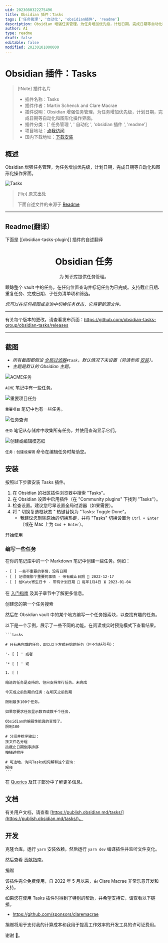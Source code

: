 ```yaml
---
uid: 2023080322275496
title: Obsidian 插件：Tasks
tags: ['任务管理', '自动化', 'obsidian插件', 'readme']
description: Obsidian 增强任务管理，为任务增加优先级，计划日期，完成日期等自动化和图形化操作界面。
author: AI
type: readme
draft: false
editable: false
modified: 20230101000000
---
```


# Obsidian 插件：Tasks

> [!Note] 插件名片
> - 插件名称：Tasks
> - 插件作者：Martin Schenck and Clare Macrae
> - 插件说明：Obsidian 增强任务管理，为任务增加优先级，计划日期，完成日期等自动化和图形化操作界面。
> - 插件分类：[' 任务管理 ', ' 自动化 ', 'obsidian 插件 ', 'readme']
> - 项目地址：[点我访问](https://github.com/obsidian-tasks-group/obsidian-tasks)
> - 国内下载地址：[下载安装](https://pkmer.cn/products/plugin/pluginMarket/?obsidian-tasks-plugin)

## 概述

Obsidian 增强任务管理，为任务增加优先级，计划日期，完成日期等自动化和图形化操作界面。

![Tasks](https://cdn.pkmer.cn/covers/obsidian-tasks-plugin.PNG!pkmer)

> [!tip] 原文出处
>
>下面自述文件的来源于 [Readme](https://ghproxy.net/https://raw.githubusercontent.com/obsidian-tasks-group/obsidian-tasks/main/README.md)
>

---

## Readme(翻译）

下面是 [[obsidian-tasks-plugin]] 插件的自述翻译

<h1 align="center">Obsidian 任务</h1>

<p align="center">为 知识库提供任务管理。</p>

<p align="center"></p>

跟踪整个 vault 中的任务。在任何位置查询并标记任务为已完成。支持截止日期、重复任务、完成日期、子任务清单项和筛选。

_您可以在任何视图或查询中切换任务状态，它将更新源文件。_

---

有关每个版本的更改，请查看发布页面：<https://github.com/obsidian-tasks-group/obsidian-tasks/releases>

---

## 截图

- _所有截图都假设 [全局过滤器](https://publish.obsidian.md/tasks/Getting+Started/Global+Filter)`#task`，默认情况下未设置（另请参阅 [安装](https://publish.obsidian.md/tasks/Installation/Installation)）。_
- _主题是默认的 Obsidian 主题。_

![ACME任务](https://github.com/obsidian-tasks-group/obsidian-tasks/raw/gh-pages/docs/images/acme.png)

`ACME` 笔记中有一些任务。

![重要项目任务](https://github.com/obsidian-tasks-group/obsidian-tasks/raw/gh-pages/docs/images/important_project.png)

`重要项目` 笔记中也有一些任务。

![任务查询](https://github.com/obsidian-tasks-group/obsidian-tasks/raw/gh-pages/docs/images/tasks_queries.png)

`任务` 笔记从存储库中收集所有任务，并使用查询显示它们。

![创建或编辑模态框](https://github.com/obsidian-tasks-group/obsidian-tasks/raw/gh-pages/docs/images/modal.png)

`任务：创建或编辑` 命令在编辑任务时帮助您。

## 安装

按照以下步骤安装 Tasks 插件。

1. 在 Obsidian 的社区插件浏览器中搜索 "Tasks"。
2. 在 Obsidian 设置中启用插件（在 "Community plugins" 下找到 "Tasks"）。
3. 检查设置。建议您尽早设置全局过滤器（如果需要）。
4. 将 " 切换复选框状态 " 热键替换为 "Tasks: Toggle Done"。
    - 我建议您删除原始的切换热键，并将 "Tasks" 切换设置为 `Ctrl + Enter`（或在 Mac 上为 `Cmd + Enter`）。

开始使用

### 编写一些任务

在你的笔记库中的一个 Markdown 笔记中创建一些任务。例如：

```text
- [ ] 一些不重要的事情，没有日期
- [ ] 记得做那个重要的事情 - 带有截止日期 📅 2022-12-17
- [ ] 给Kate寄生日卡 - 带有计划日期 🔁 每年1月4日 ⏳ 2023-01-04
```

在 [入门指南](https://publish.obsidian.md/tasks/Getting+Started/Getting+Started) 及其子章节中了解更多信息。

创建您的第一个任务搜索

然后在 Obsidian vault 中的某个地方编写一个任务搜索块，以查找有趣的任务。

以下是一个示例，展示了一些不同的功能。在阅读或实时预览模式下查看结果。

````text
```tasks

# 只有未完成的任务，即以以下方式开始的任务（但不包括引号）：

'- [ ] ' 或者

'* [ ] ' 或

1. [ ]

缩进的任务是支持的，但只支持单行任务。未完成

今天或之前到期的任务：在明天之前到期

限制最多100个任务。

如果您要求任务显示数百或数千个任务，

Obsidian的编辑性能真的变慢了。
限制100

# 分组并排序输出：
按文件名分组
按截止日期倒序排序
按描述排序

# 可选地，询问Tasks如何解释这个查询：
解释
```
````

在 [Queries](https://publish.obsidian.md/tasks/Queries/Queries) 及其子部分中了解更多信息。

## 文档

有关用户文档，请查看 [https://publish.obsidian.md/tasks/](https://publish.obsidian.md/tasks/)。

## 开发

克隆仓库，运行 `yarn` 安装依赖，然后运行 `yarn dev` 编译插件并监听文件变化。

然后查看 [贡献指南](https://publish.obsidian.md/tasks-contributing)。

捐赠

该插件完全免费使用，自 2022 年 5 月以来，由 Clare Macrae 非常乐意开发和支持。

如果您在使用 Tasks 插件时得到了特别的帮助，并希望支持它，请查看以下链接。

- <https://github.com/sponsors/claremacrae>

捐赠将用于支付我的计算成本和我用于提高工作效率的开发工具的许可证费用。

谢谢 🙏。
